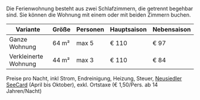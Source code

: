 Die Ferienwohnung besteht aus zwei Schlafzimmern, die getrennt begehbar sind.
Sie können die Wohnung mit einem oder mit beiden Zimmern buchen.

| Variante             | Größe | Personen | Hauptsaison | Nebensaison |
| -------------------- | ----- | -------- | ----------- | ----------- |
| Ganze Wohnung        | 64 m² |  max 5   |       € 110 |        € 97 |
| Verkleinerte Wohnung | 44 m² |  max 3   |       € 110 |        € 84 |

Preise pro Nacht, inkl Strom, Endreinigung, Heizung, Steuer,
[Neusiedler SeeCard](https://www.neusiedlersee.com/de/neusiedler-see-card/neusiedler-see-card.html)
(April bis Oktober), exkl. Ortstaxe (€ 1,50/Pers. ab 14 Jahren/Nacht)

